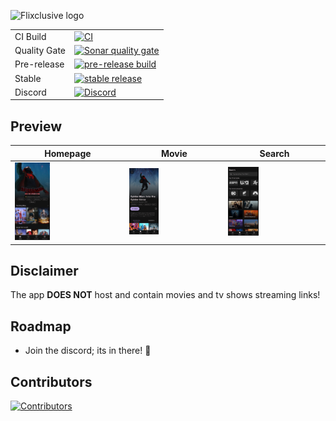 
![Flixclusive logo](https://i.imgur.com/tizcKbi.png)

  

<div>

<table>

<tr>

<td>CI Build</td>

<td><a  href="https://github.com/flixclusiveorg/Flixclusive/actions/workflows/Build.yml"><img  src="https://img.shields.io/github/actions/workflow/status/flixclusiveorg/Flixclusive/Build.yml?label=CI+Build&style=for-the-badge"  alt="CI"></a></td>

</tr>

<tr>

<td>Quality Gate</td>

<td><a  href="https://sonarcloud.io/summary/overall?id=flixclusiveorg_Flixclusive"><img  src="https://img.shields.io/sonar/quality_gate/flixclusiveorg_Flixclusive?server=https%3A%2F%2Fsonarcloud.io&style=for-the-badge"  alt="Sonar quality gate"></a></td>

</tr>

<tr>

<td>Pre-release</td>

<td><a  href="https://github.com/flixclusiveorg/Flixclusive/releases/pre-release"><img  src="https://img.shields.io/github/downloads/flixclusiveorg/Flixclusive/pre-release/total?style=for-the-badge"  alt="pre-release build"></a></td>

</tr>

<tr>

<td>Stable</td>

<td><a  href="https://github.com/flixclusiveorg/Flixclusive/releases/latest"><img  src="https://img.shields.io/github/downloads/flixclusiveorg/Flixclusive/latest/total?style=for-the-badge"  alt="stable release"></a></td>

</tr>

<tr>

<td>Discord</td>

<td><a  href="https://discord.gg/7yPSPveReu"><img  src="https://img.shields.io/discord/1255770492049162240?label=discord&labelColor=7289da&color=2c2f33&style=for-the-badge"  alt="Discord"></a></td>

</tr>

</table>

</div>

  

## Preview

  <table>
    <thead>
        <tr>
            <th>Homepage</th>
            <th>Movie</th>
            <th>Search</th>
        </tr>
    </thead>
    <tbody>
        <tr>
            <td><img  src="./docs/images/homepage.jpg"  alt="Homepage"  width="33%"></td>
            <td><img  src="./docs/images/movie.jpg"  alt="Movie"  width="33%"></td>
            <td><img  src="./docs/images/search.jpg"  alt="Search"  width="33%"></td>
        </tr>
    </tbody>
</table>

## Disclaimer

The app **DOES NOT** host and contain movies and tv shows streaming links!

  

## Roadmap

- Join the discord; its in there! 🥦

  

## Contributors

<a  href="https://github.com/flixclusiveorg/Flixclusive/graphs/contributors">

<img  width="80"  src="https://contrib.rocks/image?repo=flixclusiveorg/Flixclusive"  alt="Contributors"/>

</a>